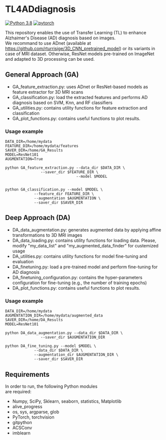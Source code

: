# TL4ADdiagnosis

[![Python 3.8](https://img.shields.io/badge/python-3.8-blue.svg)](https://www.python.org/downloads/release/python-380/)
[![pytorch](https://img.shields.io/badge/PyTorch-1.12.1-EE4C2C.svg?style=flat&logo=pytorch)](https://pytorch.org)

This repository enables the use of Transfer Learning (TL) to enhance Alzhaimer's Disease (AD) diagnosis based on images.  
We recommand to use ADnet (available at https://github.com/rturrisige/3D_CNN_pretrained_model) or its variants in case of MRI dataset. 
Otherwise, ResNet models pre-trained on ImageNet and adapted to 3D processing can be used. 


## General Approach (GA)

- GA_feature_extraction.py: uses ADnet or ResNet-based models as feature extractor for 3D MRI scans
- GA_classification.py: load the extracted features and performs AD diagnosis based on SVM, Knn, and RF classifiers
- GA_utilities.py: contains utility functions for feature extraction and classification
- GA_plot_functions.py: contains useful functions to plot results.

### Usage example

	DATA_DIR=/home/mydata
    FEATURE_DIR=/home/mydata/features
	SAVER_DIR=/home/GA_Results
    MODEL=ResNet101
    AUGMENTATION=True

	python GA_feature_extraction.py --data_dir $DATA_DIR \
					--saver_dir $FEATURE_DIR \
                                    --model $MODEL


	python GA_classification.py --model $MODEL \
				 --feature_dir FEATURE_DIR \
				 --augmentation $AUGMENTATION \
				 --saver_dir $SAVER_DIR 

## Deep Approach (DA)

- DA_data_augmentation.py: generates augmented data by applying affine transformations to 3D MRI images
- DA_data_loading.py: contains utility functions for loading data. Please, modify "my_data_list" and "my_augmented_data_finder" for custemized usage
- DA_utilities.py: contains utility functions for model fine-tuning and evaluation
- DA_finetuning.py: load a pre-trained model and perform fine-tuning for AD diagnosis
- DA_finetuning_configuration.py: contains the hyper-parameters configuration for fine-tuning (e.g., the number of training epochs) 
- DA_plot_functions.py: contains useful functions to plot results.

### Usage example

	DATA_DIR=/home/mydata
	AUGMENTATION_DIR=/home/mydata/augmented_data
	SAVER_DIR=/home/DA_Results
	MODEL=ResNet101

	python DA_data_augmentation.py --data_dir $DATA_DIR \
					--saver_dir $AUGMENTATION_DIR

	python DA_fine_tuning.py --model $MODEL \
				 --data_dir $DATA_DIR \
				 --augmentation_dir $AUGMENTATION_DIR \
				 --saver_dir $SAVER_DIR 
						 

## Requirements 
In order to run, the following Python modules       
are required:

- Numpy, SciPy, Sklearn, seaborn, statistics, Matplotlib
- alive_progress
- os, sys, argparse, glob
- PyTorch, torchvision
- gitpython
- ACSConv
- imblearn